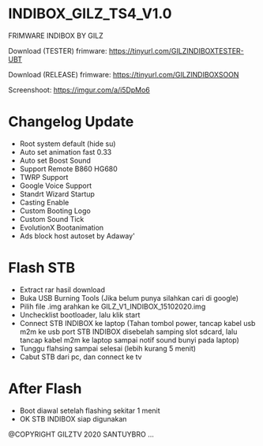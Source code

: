 # INDIBOX_GILZ_TS4_V1.0
FRIMWARE INDIBOX BY GILZ

Download (TESTER) frimware:
https://tinyurl.com/GILZINDIBOXTESTER-UBT

Download (RELEASE) frimware: 
https://tinyurl.com/GILZINDIBOXSOON

Screenshoot: 
https://imgur.com/a/i5DpMo6

Changelog Update
================
- Root system default (hide su)
- Auto set animation fast 0.33
- Auto set Boost Sound 
- Support Remote B860 HG680
- TWRP Support
- Google Voice Support 
- Standrt Wizard Startup
- Casting Enable
- Custom Booting Logo
- Custom Sound Tick
- EvolutionX Bootanimation
- Ads block host autoset by Adaway'

Flash STB
=============
- Extract rar hasil download
- Buka USB Burning Tools (Jika belum punya silahkan cari di google)
- Pilih file .img arahkan ke GILZ_V1_INDIBOX_15102020.img
- Unchecklist bootloader, lalu klik start
- Connect STB INDIBOX ke laptop (Tahan tombol power, tancap kabel usb m2m ke usb port STB INDIBOX disebelah samping slot sdcard, lalu tancap kabel m2m ke laptop sampai notif sound bunyi pada laptop)
- Tunggu flahsing sampai selesai (lebih kurang 5 menit)
- Cabut STB dari pc, dan connect ke tv

After Flash
===============
- Boot diawal setelah flashing sekitar 1 menit
- OK STB INDIBOX siap digunakan

@COPYRIGHT GILZTV 2020
SANTUYBRO ...
